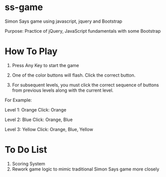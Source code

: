 # ss-game
Simon Says game using javascript, jquery and Bootstrap

Purpose: Practice of jQuery, JavaScript fundamentals with some Bootstrap

# How To Play

1) Press Any Key to start the game

2) One of the color buttons will flash. Click the correct button.

3) For subsequent levels, you must click the correct sequence of buttons from previous levels along with the current level.

For Example:

Level 1: Orange
Click: Orange

Level 2: Blue
Click: Orange, Blue

Level 3: Yellow
Click: Orange, Blue, Yellow

# To Do List

1) Scoring System
2) Rework game logic to mimic traditional Simon Says game more closely
